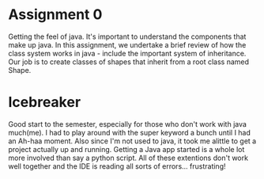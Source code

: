 # Assignment 0
Getting the feel of java. It's important to understand the components that make up java. In this assignment, we undertake a brief review of how
the class system works in java - include the important system of inheritance. Our job is to create classes of shapes that inherit from a 
root class named Shape.

# Icebreaker
Good start to the semester, especially for those who don't work with java much(me). I had to play around with the super keyword a bunch until I had
an Ah-haa moment. Also since I'm not used to java, it took me alittle to get a project actually up and running. Getting a Java app started is a whole
lot more involved than say a python script. All of these extentions don't work well together and the IDE is reading all sorts of errors... frustrating!